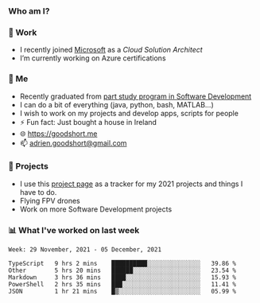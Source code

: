 ### Who am I?

<!--
**goodshort/goodshort** is a ✨ _special_ ✨ repository because its `README.md` (this file) appears on your GitHub profile.
-->
### 💼 Work
- I recently joined [Microsoft](https://www.microsoft.com/) as a _Cloud Solution Architect_
- I’m currently working on Azure certifications

### 🌱 Me
- Recently graduated from [part study program in Software Development](https://www.goodshort.me/who-am-i/studies#higher-diploma-in-software-development)
- I can do a bit of everything (java, python, bash, MATLAB...)
- I wish to work on my projects and develop apps, scripts for people
- ⚡ Fun fact: Just bought a house in Ireland
- 🌐 https://goodshort.me
- 📫 adrien.goodshort@gmail.com

### 🚧 Projects

- I use this [project page](https://github.com/users/goodshort/projects/2) as a tracker for my 2021 projects and things I have to do.
- Flying FPV drones
- Work on more Software Development projects

### 📊 What I've worked on last week

<!--START_SECTION:waka-->
```text
Week: 29 November, 2021 - 05 December, 2021

TypeScript   9 hrs 2 mins    ██████████░░░░░░░░░░░░░░░   39.86 % 
Other        5 hrs 20 mins   ██████░░░░░░░░░░░░░░░░░░░   23.54 % 
Markdown     3 hrs 36 mins   ████░░░░░░░░░░░░░░░░░░░░░   15.93 % 
PowerShell   2 hrs 35 mins   ███░░░░░░░░░░░░░░░░░░░░░░   11.41 % 
JSON         1 hr 21 mins    █▒░░░░░░░░░░░░░░░░░░░░░░░   05.99 % 
```
<!--END_SECTION:waka-->
